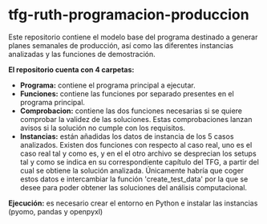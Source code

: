 # tfg-ruth-programacion-produccion
Este repositorio contiene el modelo base del programa destinado a generar planes semanales de producción, así como las diferentes instancias analizadas y las funciones de demostración.

**El repositorio cuenta con 4 carpetas:**
- **Programa:** contiene el programa principal a ejecutar.
- **Funciones:** contiene las funciones por separado presentes en el programa principal.
- **Comprobacion:** contiene las dos funciones necesarias si se quiere comprobar la validez de las soluciones. Estas comprobaciones lanzan avisos si la solución no cumple con los requisitos.
- **Instancias:** están añadidas los datos de instancia de los 5 casos analizados. Existen dos funciones con respecto al caso real, uno es el caso real tal y como es, y en el el otro archivo se desprecian los setups tal y como se indica en su correspondiente capítulo del TFG, a partir del cual se obtiene la solución analizada. Únicamente habría que coger estos datos e intercambiar la función 'create_test_data' por la que se desee para poder obtener las soluciones del análisis computacional.

**Ejecución:** es necesario crear el entorno en Python e instalar las instancias (pyomo, pandas y openpyxl)
